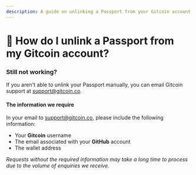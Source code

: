 ```yaml
---
description: A guide on unlinking a Passport from your Gitcoin account.
---
```


# 🤔 How do I unlink a Passport from my Gitcoin account?

### Still not working?

If you aren't able to unlink your Passport manually, you can email Gitcoin support at [support@gitcoin.co](mailto:support@gitcoin.co).

#### The information we require

In your email to [support@gitcoin.co](mailto:support@gitcoin.co), please include the following information:

* Your **Gitcoin** username
* The email associated with your **GitHub** account
* The wallet address

_Requests without the required information may take a long time to process due to the volume of enquiries we receive._
